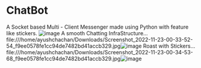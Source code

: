 # ChatBot
A Socket based Multi - Client Messenger made using Python with feature like stickers.
![image](https://user-images.githubusercontent.com/96717673/203462285-a6cc05ef-4af0-46e7-8554-7c7de0790d58.png)
A smooth Chatting InfraStructure...
file:///home/ayushchachan/Downloads/Screenshot_2022-11-23-00-33-52-54_f9ee0578fe1cc94de7482bd41accb329.jpg![image](https://user-images.githubusercontent.com/96717673/203462335-adacab71-f5ec-4809-8eae-bd032067d214.png)
Roast with Stickers...
file:///home/ayushchachan/Downloads/Screenshot_2022-11-23-00-34-53-68_f9ee0578fe1cc94de7482bd41accb329.jpg![image](https://user-images.githubusercontent.com/96717673/203462478-7a5889df-1fdf-4e69-8f6d-70af362bdecf.png)

